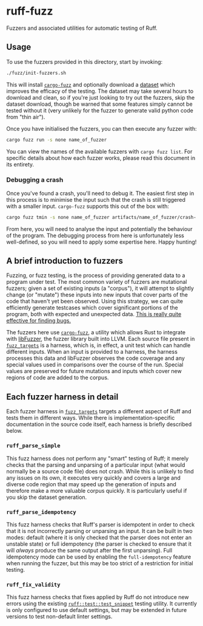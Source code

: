 # ruff-fuzz

Fuzzers and associated utilities for automatic testing of Ruff.

## Usage

To use the fuzzers provided in this directory, start by invoking:

```bash
./fuzz/init-fuzzers.sh
```

This will install [`cargo-fuzz`](https://github.com/rust-fuzz/cargo-fuzz) and optionally download a
[dataset](https://zenodo.org/record/3628784) which improves the efficacy of the testing.
The dataset may take several hours to download and clean, so if you're just looking to try out the fuzzers, skip the
dataset download, though be warned that some features simply cannot be tested without it (very unlikely for the fuzzer
to generate valid python code from "thin air").

Once you have initialised the fuzzers, you can then execute any fuzzer with:

```bash
cargo fuzz run -s none name_of_fuzzer
```

You can view the names of the available fuzzers with `cargo fuzz list`.
For specific details about how each fuzzer works, please read this document in its entirety.

### Debugging a crash

Once you've found a crash, you'll need to debug it.
The easiest first step in this process is to minimise the input such that the crash is still triggered with a smaller
input.
`cargo-fuzz` supports this out of the box with:

```bash
cargo fuzz tmin -s none name_of_fuzzer artifacts/name_of_fuzzer/crash-...
```

From here, you will need to analyse the input and potentially the behaviour of the program.
The debugging process from here is unfortunately less well-defined, so you will need to apply some expertise here.
Happy hunting!

## A brief introduction to fuzzers

Fuzzing, or fuzz testing, is the process of providing generated data to a program under test.
The most common variety of fuzzers are mutational fuzzers; given a set of existing inputs (a "corpus"), it will attempt
to slightly change (or "mutate") these inputs into new inputs that cover parts of the code that haven't yet been
observed.
Using this strategy, we can quite efficiently generate testcases which cover significant portions of the program, both
with expected and unexpected data.
[This is really quite effective for finding bugs.](https://github.com/rust-fuzz/trophy-case)

The fuzzers here use [`cargo-fuzz`](https://github.com/rust-fuzz/cargo-fuzz), a utility which allows Rust to integrate
with [libFuzzer](https://llvm.org/docs/LibFuzzer.html), the fuzzer library built into LLVM.
Each source file present in [`fuzz_targets`](fuzz_targets) is a harness, which is, in effect, a unit test which can
handle different inputs.
When an input is provided to a harness, the harness processes this data and libFuzzer observes the code coverage and
any special values used in comparisons over the course of the run.
Special values are preserved for future mutations and inputs which cover new regions of code are added to the corpus.

## Each fuzzer harness in detail

Each fuzzer harness in [`fuzz_targets`](fuzz_targets) targets a different aspect of Ruff and tests them in different
ways. While there is implementation-specific documentation in the source code itself, each harness is briefly described
below.

### `ruff_parse_simple`

This fuzz harness does not perform any "smart" testing of Ruff; it merely checks that the parsing and unparsing of a
particular input (what would normally be a source code file) does not crash.
While this is unlikely to find any issues on its own, it executes very quickly and covers a large and diverse code
region that may speed up the generation of inputs and therefore make a more valuable corpus quickly.
It is particularly useful if you skip the dataset generation.

### `ruff_parse_idempotency`

This fuzz harness checks that Ruff's parser is idempotent in order to check that it is not incorrectly parsing or
unparsing an input.
It can be built in two modes: default (where it is only checked that the parser does not enter an unstable state) or
full idempotency (the parser is checked to ensure that it will _always_ produce the same output after the first
unparsing).
Full idempotency mode can be used by enabling the `full-idempotency` feature when running the fuzzer, but this may be
too strict of a restriction for initial testing.

### `ruff_fix_validity`

This fuzz harness checks that fixes applied by Ruff do not introduce new errors using the existing
[`ruff::test::test_snippet`](../crates/ruff/src/test.rs) testing utility.
It currently is only configured to use default settings, but may be extended in future versions to test non-default
linter settings.
